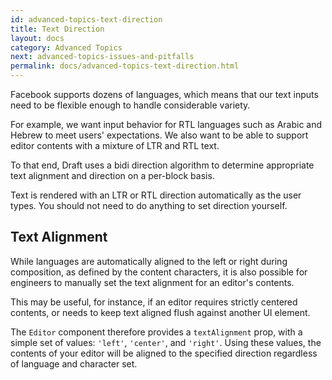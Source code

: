 ```yaml
---
id: advanced-topics-text-direction
title: Text Direction
layout: docs
category: Advanced Topics
next: advanced-topics-issues-and-pitfalls
permalink: docs/advanced-topics-text-direction.html
---
```


Facebook supports dozens of languages, which means that our text inputs need
to be flexible enough to handle considerable variety.

For example, we want input behavior for RTL languages such as Arabic and Hebrew
to meet users' expectations. We also want to be able to support editor contents
with a mixture of LTR and RTL text.

To that end, Draft uses a bidi direction algorithm to determine appropriate
text alignment and direction on a per-block basis.

Text is rendered with an LTR or RTL direction automatically as the user types.
You should not need to do anything to set direction yourself.

## Text Alignment

While languages are automatically aligned to the left or right during composition,
as defined by the content characters, it is also possible for engineers to
manually set the text alignment for an editor's contents.

This may be useful, for instance, if an editor requires strictly centered
contents, or needs to keep text aligned flush against another UI element.

The `Editor` component therefore provides a `textAlignment` prop, with a
simple set of values: `'left'`, `'center'`, and `'right'`. Using these values,
the contents of your editor will be aligned to the specified direction regardless
of language and character set.
